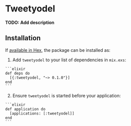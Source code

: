 # Tweetyodel

**TODO: Add description**

## Installation

If [available in Hex](https://hex.pm/docs/publish), the package can be installed as:

  1. Add `tweetyodel` to your list of dependencies in `mix.exs`:

    ```elixir
    def deps do
      [{:tweetyodel, "~> 0.1.0"}]
    end
    ```

  2. Ensure `tweetyodel` is started before your application:

    ```elixir
    def application do
      [applications: [:tweetyodel]]
    end
    ```

